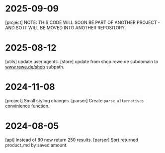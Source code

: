 # 2025-09-09
[project] NOTE: THIS CODE WILL SOON BE PART OF ANOTHER PROJECT - AND SO IT WILL BE MOVED INTO ANOTHER REPOSITORY.

# 2025-08-12
[utils] update user agents.
[store] update from shop.rewe.de subdomain to www.rewe.de/shop subpath.

# 2024-11-08
[project] Small styling changes.
[parser] Create `parse_alternatives` convinience function.

# 2024-08-05
[api] Instead of 80 now return 250 results.
[parser] Sort returned product_md by saved amount.
